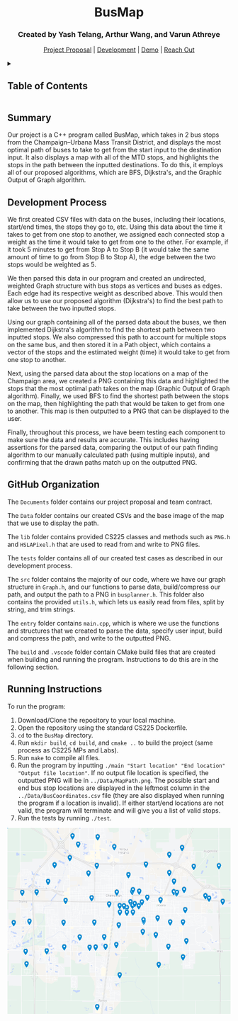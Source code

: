 <div align = "center">
  
 
  <p align = "center">
    <h1>BusMap</h1>
    <p><h3>Created by Yash Telang, Arthur Wang, and Varun Athreye</h3></p>
  </p>
  
  <p align = "center">
    <a href = "https://docs.google.com/document/d/1IUf3dyW1TnD_ucja0UIhg7Jr_0muf89ayezwk0SF0hw/edit?usp=sharing">Project Proposal</a>
    |
    <a href = "https://docs.google.com/document/d/1tTfg5maTvJ1vPNpdlG3aSTgqO196-tSzHHWcsHte4dg/edit?usp=sharing">Development</a>
    |
    <a href = "https://mediaspace.illinois.edu/media/t/1_501wkwbs">Demo</a>
    |
    <a href = "https://docs.google.com/document/d/16Ol95jGr3P_oHxa4LqEG1_2wpmvbBIXkynpoy6MEi_M/edit?usp=sharing">Reach Out</a>
  </p>
</div>

<details>
  <summary><h2>Table of Contents</h2></summary>
  <ol>
    <li><a href = "#summary">Summary</a></li>
    <li><a href = "#development-process">Development Process</a></li>
    <li>
      <a href = "#github-organization">GitHub Organization</a>
    </li>
    <li>
      <a href = "#running-instructions">Running Instructions</a>
    </li>
  </ol>
</details>



<!--- Summary of presentation introduction --->
## Summary
Our project is a C++ program called BusMap, which takes in 2 bus stops from the Champaign–Urbana Mass Transit District, and displays the most optimal path of buses to take to get from the start input to the destination input. It also displays a map with all of the MTD stops, and highlights the stops in the path between the inputted destinations. To do this, it employs all of our proposed algorithms, which are BFS, Dijkstra's, and the Graphic Output of Graph algorithm. 


<!--- Development Process --->
## Development Process
We first created CSV files with data on the buses, including their locations, start/end times, the stops they go to, etc. Using this data about the time it takes to get from one stop to another, we assigned each connected stop a weight as the time it would take to get from one to the other. For example, if it took 5 minutes to get from Stop A to Stop B (it would take the same amount of time to go from Stop B to Stop A), the edge between the two stops would be weighted as 5. 

We then parsed this data in our program and created an undirected, weighted Graph structure with bus stops as vertices and buses as edges. Each edge had its respective weight as described above. This would then allow us to use our proposed algorithm (Dijkstra's) to find the best path to take between the two inputted stops.

Using our graph containing all of the parsed data about the buses, we then implemented Dijkstra's algorithm to find the shortest path between two inputted stops. We also compressed this path to account for multiple stops on the same bus, and then stored it in a Path object, which contains a vector of the stops and the estimated weight (time) it would take to get from one stop to another.

Next, using the parsed data about the stop locations on a map of the Champaign area, we created a PNG containing this data and highlighted the stops that the most optimal path takes on the map (Graphic Output of Graph algorithm). Finally, we used BFS to find the shortest path between the stops on the map, then highlighting the path that would be taken to get from one to another. This map is then outputted to a PNG that can be displayed to the user.

Finally, throughout this process, we have beem testing each component to make sure the data and results are accurate. This includes having assertions for the parsed data, comparing the output of our path finding algorithm to our manually calculated path (using multiple inputs), and confirming that the drawn paths match up on the outputted PNG.


<!--- Github Organization --->
## GitHub Organization

The `Documents` folder contains our project proposal and team contract.

The `Data` folder contains our created CSVs and the base image of the map that we use to display the path.

The `lib` folder contains provided CS225 classes and methods such as `PNG.h` and `HSLAPixel.h` that are used to read from and write to PNG files.

The `tests` folder contains all of our created test cases as described in our development process.

The `src` folder contains the majority of our code, where we have our graph structure in `Graph.h`, and our functions to parse data, build/compress our path, and output the path to a PNG in `busplanner.h`. This folder also contains the provided `utils.h`, which lets us easily read from files, split by string, and trim strings.

The `entry` folder contains `main.cpp`, which is where we use the functions and structures that we created to parse the data, specify user input, build and compress the path, and write to the outputted PNG.

The `build` and `.vscode` folder contain CMake build files that are created when building and running the program. Instructions to do this are in the following section. 



<!--- Provides reproducible installation and running instructions --->
## Running Instructions

To run the program:
1. Download/Clone the repository to your local machine.
2. Open the repository using the standard CS225 Dockerfile.
3. `cd` to the `BusMap` directory.
4. Run `mkdir build`, `cd build`, and `cmake ..` to build the project (same process as CS225 MPs and Labs).
5. Run `make` to compile all files.
6. Run the program by inputting `./main "Start location" "End location" "Output file location"`. If no output file location is specified, the outputted PNG will be in `../Data/MapPath.png`. The possible start and end bus stop locations are displayed in the leftmost column in the `../Data/BusCoordinates.csv` file (they are also displayed when running the program if a location is invalid). If either start/end locations are not valid, the program will terminate and will give you a list of valid stops.
7. Run the tests by running `./test`.

<img src = "./Data/Map.png">
